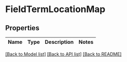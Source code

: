 # FieldTermLocationMap

## Properties
Name | Type | Description | Notes
------------ | ------------- | ------------- | -------------

[[Back to Model list]](README.md#documentation-for-models) [[Back to API list]](../README.md#documentation-for-api-endpoints) [[Back to README]](../README.md)


